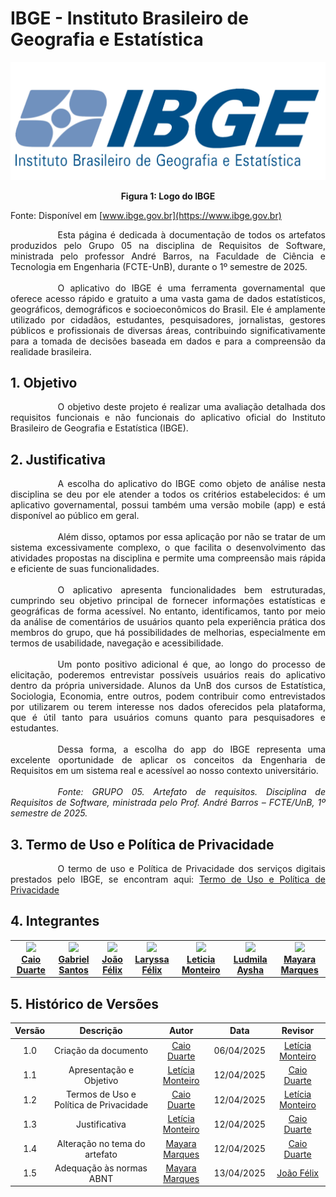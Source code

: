 # IBGE - Instituto Brasileiro de Geografia e Estatística


![Logo IBGE](./assets/images/IBGE.png)

<div style="text-align:center;"><b>Figura 1: Logo do IBGE</b></div>

Fonte: Disponível em [www.ibge.gov.br](https://www.ibge.gov.br)


<div style="text-align: justify; text-indent: 2cm;">
Esta página é dedicada à documentação de todos os artefatos produzidos pelo Grupo 05 na disciplina de Requisitos de Software, ministrada pelo professor André Barros, na Faculdade de Ciência e Tecnologia em Engenharia (FCTE-UnB), durante o 1º semestre de 2025.<br>
<br>
<div style="text-align: justify; text-indent: 2cm">
O aplicativo do IBGE é uma ferramenta governamental que oferece acesso rápido e gratuito a uma vasta gama de dados estatísticos, geográficos, demográficos e socioeconômicos do Brasil. Ele é amplamente utilizado por cidadãos, estudantes, pesquisadores, jornalistas, gestores públicos e profissionais de diversas áreas, contribuindo significativamente para a tomada de decisões baseada em dados e para a compreensão da realidade brasileira.
</div>
</div>

## 1. Objetivo 

<div style="text-align: justify; text-indent: 2cm ">
O objetivo deste projeto é realizar uma avaliação detalhada dos requisitos funcionais e não funcionais do aplicativo oficial do Instituto Brasileiro de Geografia e Estatística (IBGE).
</div>

## 2. Justificativa

<div style="text-align: justify; text-indent: 2cm">
A escolha do aplicativo do IBGE como objeto de análise nesta disciplina se deu por ele atender a todos os critérios estabelecidos: é um aplicativo governamental, possui também uma versão mobile (app) e está disponível ao público em geral.<br>
<br>
<div style="text-align: justify; text-indent: 2cm">
Além disso, optamos por essa aplicação por não se tratar de um sistema excessivamente complexo, o que facilita o desenvolvimento das atividades propostas na disciplina e permite uma compreensão mais rápida e eficiente de suas funcionalidades.<br>
</div>

<br>
<div style="text-align: justify; text-indent: 2cm">
O aplicativo apresenta funcionalidades bem estruturadas, cumprindo seu objetivo principal de fornecer informações estatísticas e geográficas de forma acessível. No entanto, identificamos, tanto por meio da análise de comentários de usuários quanto pela experiência prática dos membros do grupo, que há possibilidades de melhorias, especialmente em termos de usabilidade, navegação e acessibilidade.<br>
</div>

<br>
<div style="text-align: justify; text-indent: 2cm">
Um ponto positivo adicional é que, ao longo do processo de elicitação, poderemos entrevistar possíveis usuários reais do aplicativo dentro da própria universidade. Alunos da UnB dos cursos de Estatística, Sociologia, Economia, entre outros, podem contribuir como entrevistados por utilizarem ou terem interesse nos dados oferecidos pela plataforma, que é útil tanto para usuários comuns quanto para pesquisadores e estudantes. <br>
</div>

<br>
<div style="text-align: justify; text-indent: 2cm">
Dessa forma, a escolha do app do IBGE representa uma excelente oportunidade de aplicar os conceitos da Engenharia de Requisitos em um sistema real e acessível ao nosso contexto universitário.
</div>

<br>
<div style="text-align:justify;">
<i> Fonte: GRUPO 05. Artefato de requisitos. Disciplina de Requisitos de Software, ministrada pelo Prof. André Barros – FCTE/UnB, 1º semestre de 2025.</i>
</div>
</div>

## 3. Termo de Uso e Política de Privacidade

<p style="text-align: justify; text-indent: 2cm">
O termo de uso e Política de Privacidade dos serviços digitais prestados pelo IBGE, se encontram aqui: <a href="https://www.ibge.gov.br/acesso-informacao/acoes-e-programas/politica-de-privacidade.html" target="_blank">
  Termo de Uso e Política de Privacidade
</a>
</p>

## 4. Integrantes

<table align="center">
  <tr>
    <td align="center">
      <img src="https://avatars.githubusercontent.com/u/134105981?v=4" width=100><br>
      <b><a href="https://github.com/caioduart3">Caio Duarte</a></b><br>
    </td>
    <td align="center">
      <img src="https://avatars.githubusercontent.com/u/144184007?v=4" width=100><br>
      <b><a href="https://github.com/GabrielSPinto">Gabriel Santos</a></b><br>
    </td>
    <td align="center">
      <img src="https://avatars.githubusercontent.com/u/144493751?v=4" width=100><br>
      <b><a href="https://github.com/joaofmoreiraa">João Félix</a></b><br>
    </td>
    <td align="center">
      <img src="https://avatars.githubusercontent.com/u/143897458?v=4" width=100><br>
      <b><a href="https://github.com/felixlaryssa">Laryssa Félix</a></b><br>
    </td>
    <td align="center">
      <img src="https://avatars.githubusercontent.com/u/152661076?v=4" width=100><br>
      <b><a href="https://github.com/LeticiaMonteiroo">Leticia Monteiro</a></b><br>
    </td>
    <td align="center">
      <img src="https://avatars.githubusercontent.com/u/91512745?v=4" width=100><br>
      <b><a href="https://github.com/ludmilaaysha">Ludmila Aysha</a></b><br>
    </td>
    <td align="center">
      <img src="https://avatars.githubusercontent.com/u/144369305?v=4" width=100><br>
      <b><a href="https://github.com/maymarquee">Mayara Marques</a></b><br>
    </td>
  </tr>


</table>

## 5. Histórico de Versões

| Versão |Descrição     |Autor                                       |Data    |Revisor|
|:-:     | :-:          | :-:                                        | :-:        |:-:|
|1.0     |Criação da documento|[Caio Duarte](https://github.com/caioduart3)| 06/04/2025 | [Letícia Monteiro](https://github.com/LeticiaMonteiroo)  |
|1.1     |Apresentação e Objetivo|[Letícia Monteiro](https://github.com/LeticiaMonteiroo)| 12/04/2025 | [Caio Duarte](https://github.com/caioduart3)| 12/04/2025 |
|1.2     |Termos de Uso e Política de Privacidade|[Caio Duarte](https://github.com/caioduart3)| 12/04/2025 | [Letícia Monteiro](https://github.com/LeticiaMonteiroo)  |
|1.3     |Justificativa|[Letícia Monteiro](https://github.com/LeticiaMonteiroo)| 12/04/2025 | [Caio Duarte](https://github.com/caioduart3)  |
|1.4     |Alteração no tema do artefato|[Mayara Marques](https://github.com/maymarquee)| 12/04/2025 | [Caio Duarte](https://github.com/caioduart3)  |
|1.5     |Adequação às normas ABNT|[Mayara Marques](https://github.com/maymarquee)| 13/04/2025 | [João Félix](https://github.com/joaofmoreiraa)  |
